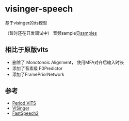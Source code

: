# visinger-speech

基于visinger的tts模型

（暂时还在开发调试中）
音频sample见[samples](/samples)
## 相比于原版vits
+ 删除了 Monotonoic Alignment， 使用MFA对齐后输入时长
+ 添加了音素级 F0Predictor
+ 添加了FramePriorNetwork
## 参考
+ [Period VITS](https://arxiv.org/pdf/2210.15964.pdf) 
+ [VISinger](https://github.com/So-Fann/VISinger) 
+ [FastSpeech2](https://github.com/ming024/FastSpeech2)
